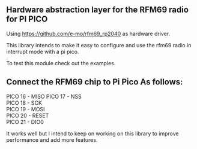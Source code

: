 ## Hardware abstraction layer for the RFM69 radio for PI PICO
Using https://github.com/e-mo/rfm69_rp2040 as hardware driver.  
  
This library intends to make it easy to configure and use the rfm69 radio in interrupt mode with a pi pico.  
  
To test this module check out the examples.
  
## Connect the RFM69 chip to Pi Pico As follows:
  
PICO 16 - MISO
PICO 17 - NSS  
PICO 18 - SCK  
PICO 19 - MOSI  
PICO 20 - RESET  
PICO 21 - DIO0  
  
It works well but I intend to keep on working on this library to improve performance and add more features.